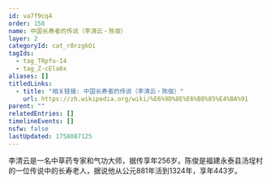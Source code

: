 ```yaml
---
id: va7f9cq4
order: 158
name: 中国长寿者的传说（李清云・陈俊）
layer: 2
categoryId: cat_r0rzgkOi
tagIds:
  - tag_TRpfu-I4
  - tag_Z-cEla6x
aliases: []
titledLinks:
  - title: "相关链接: 中国长寿者的传说（李清云・陈俊）"
    url: https://zh.wikipedia.org/wiki/%E6%9D%8E%E6%B8%85%E4%BA%91
parent: ""
relatedEntries: []
timelineEvents: []
nsfw: false
lastUpdated: 1758087125
---
```


李清云是一名中草药专家和气功大师，据传享年256岁。陈俊是福建永泰县汤埕村的一位传说中的长寿老人，据说他从公元881年活到1324年，享年443岁。